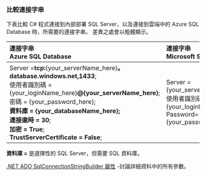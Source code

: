 
<!--
includes/sql-database-include-connection-string-30-compare.md

最新的有效性檢查: 2015年-09-03，GeneMi。

## Connection string
-->


### 比較連接字串


下表比較 C# 程式連接到內部部署 SQL Server，以及連接到雲端中的 Azure SQL Database 時，所需要的連接字串。 差異之處會以粗體顯示。


| 連接字串<br/>Azure SQL Database | 連接字串<br/>Microsoft SQL Server |
| :-- | :-- |
| Server =**tcp:**{your_serverName_here}**。 database.windows.net,1433**;<br/>使用者識別碼 = {your_loginName_here}**@{your_serverName_here}**;<br/>密碼 = {your_password_here};<br/>**資料庫 = {your_databaseName_here};**<br/>**連接逾時 = 30**;<br/>**加密 = True**;<br/>**TrustServerCertificate = False**; | Server = {your_serverName_here};<br/>使用者識別碼 = {your_loginName_here};<br/>Password={your_password_here}; |


 **資料庫 =** 是選擇性的 SQL Server，但需要 SQL 資料庫。


[.NET ADO SqlConnectionStringBuilder 屬性](https://msdn.microsoft.com/library/system.data.sqlclient.sqlconnectionstringbuilder_properties.aspx) -討論詳細資料中的所有參數。


<!--
These three includes/ files are a sequenced set, but you can pick and choose:

includes/sql-database-include-connection-string-20-portalshots.md
includes/sql-database-include-connection-string-30-compare.md
includes/sql-database-include-connection-string-40-config.md
-->

